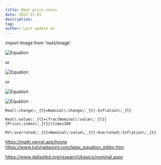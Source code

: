 ```yaml
---
title: Real price notes
date: 2022-11-01
description:
tag:
author: Last update on
---
```


import Image from 'next/image'

![Equation](https://math.vercel.app/?bgcolor=auto&from=Real\:change\:_{t}=Nominal\:change\:_{t}-Inflation\:_{t})

or

![Equation](https://math.vercel.app?from=Real\:value\:_{t}=\frac{Nominal\:value\:_{t}}{Price\:index\:_{t}}\times100)

or

![Equation](https://math.vercel.app?from=RV\:overrated\:_{t}=Nominal\:value\:_{t}-Overrated\:Inflation\:_{t})


![Equation](https://math.vercel.app/?bgcolor=auto&from=Overrated\:Inflation\:_{t}=\frac{Nominal\:value\:_{t}\:\times\:Inflation\:_{t}}{100}+Accumulated\:inflation\:_{t-1})


```Real\:change\:_{t}=Nominal\:change\:_{t}-Inflation\:_{t}```

```Real\:value\:_{t}=\frac{Nominal\:value\:_{t}}{Price\:index\:_{t}}\times100```

```RV\:overrated\:_{t}=Nominal\:value\:_{t}-Overrated\:Inflation\:_{t}```


https://math.vercel.app/home
https://www.tutorialspoint.com/latex_equation_editor.htm

https://www.dallasfed.org/research/basics/nominal.aspx
